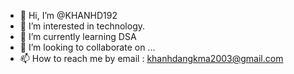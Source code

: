 - 👋 Hi, I’m @KHANHD192
- 👀 I’m interested in technology.
- 🌱 I’m currently learning DSA
- 💞️ I’m looking to collaborate on ...
- 📫 How to reach me by email : khanhdangkma2003@gmail.com

<!---
KHANHD192/KHANHD192 is a ✨ special ✨ repository because its `README.md` (this file) appears on your GitHub profile.
You can click the Preview link to take a look at your changes.
--->
